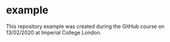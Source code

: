 # example
This repository example was created during the GitHub course on 13/02/2020 at Imperial College London.
